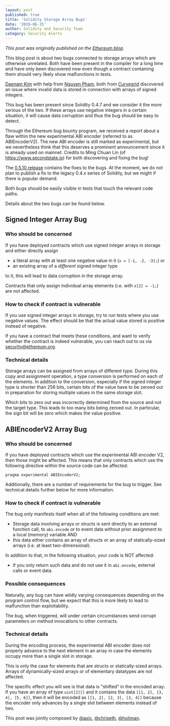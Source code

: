 ```yaml
---
layout: post
published: true
title: 'Solidity Storage Array Bugs'
date: '2019-06-25'
author: Solidity and Security Team
category: Security Alerts
---
```


_This post was originally published on the [Ethereum blog](https://blog.ethereum.org/2019/06/25/solidity-storage-array-bugs/)._

This blog post is about two bugs connected to storage arrays which are otherwise unrelated. Both have been present in the compiler for a long time and have only been discovered now even though a contract containing them should very likely show malfunctions in tests.

[Daenam Kim](https://www.linkedin.com/in/daenamkim/) with help from [Nguyen Pham](https://www.linkedin.com/in/nguyen-pham-635748161/), both from [Curvegrid](https://www.curvegrid.com/) discovered an issue where invalid data is stored in connection with arrays of signed integers.

This bug has been present since Solidity 0.4.7 and we consider it the more serious of the two. If these arrays use negative integers in a certain situation, it will cause data corruption and thus the bug should be easy to detect.

Through the Ethereum bug bounty program, we received a report about a flaw within the new experimental ABI encoder (referred to as ABIEncoderV2). The new ABI encoder is still marked as experimental, but we nevertheless think that this deserves a prominent announcement since it is already used on mainnet.
Credits to Ming Chuan Lin (of https://www.secondstate.io) for both discovering and fixing the bug!

The [0.5.10 release](https://github.com/ethereum/solidity/releases/tag/v0.5.10) contains the fixes to the bugs.
At the moment, we do not plan to publish a fix to the legacy 0.4.x series of Solidity, but we might if there is popular demand.

Both bugs should be easily visible in tests that touch the relevant code paths.

Details about the two bugs can be found below.

## Signed Integer Array Bug

### Who should be concerned

If you have deployed contracts which use signed integer arrays in storage and either directly assign

- a literal array with at least one negative value in it (`x = [-1, -2, -3];`) or
- an existing array of a _different_ signed integer type

to it, this will lead to data corruption in the storage array.

Contracts that only assign individual array elements (i.e. with `x[2] = -1;`) are not affected.

### How to check if contract is vulnerable

If you use signed integer arrays in storage, try to run tests where you use negative values. The effect should be that the actual value stored is positive instead of negative.

If you have a contract that meets these conditions, and want to verify whether the contract is indeed vulnerable, you can reach out to us via security@ethereum.org.

### Technical details

Storage arrays can be assigned from arrays of different type. During this copy and assignment operation, a type conversion is performed on each of the elements. In addition to the conversion, especially if the signed integer type is shorter than 256 bits, certain bits of the value have to be zeroed out in preparation for storing multiple values in the same storage slot.

Which bits to zero out was incorrectly determined from the source and not the target type. This leads to too many bits being zeroed out. In particular, the sign bit will be zero which makes the value positive.

## ABIEncoderV2 Array Bug

### Who should be concerned

If you have deployed contracts which use the experimental ABI encoder V2, then those might be affected. This means that only contracts which use the following directive within the source code can be affected:

    pragma experimental ABIEncoderV2;

Additionally, there are a number of requirements for the bug to trigger. See technical details further below for more information.

### How to check if contract is vulnerable

The bug only manifests itself when all of the following conditions are met:

- Storage data involving arrays or structs is sent directly to an external function call, to `abi.encode` or to event data without prior assignment to a local (memory) variable AND
- this data either contains an array of structs or an array of statically-sized arrays (i.e. at least two-dimensional).

In addition to that, in the following situation, your code is NOT affected:

- if you only return such data and do not use it in `abi.encode`, external calls or event data.

### Possible consequences

Naturally, any bug can have wildly varying consequences depending on the program control flow, but we expect that this is more likely to lead to malfunction than exploitability.

The bug, when triggered, will under certain circumstances send corrupt parameters on method invocations to other contracts.

### Technical details

During the encoding process, the experimental ABI encoder does not properly advance to the next element in an array in case the elements occupy more than a single slot in storage.

This is only the case for elements that are structs or statically-sized arrays. Arrays of dynamically-sized arrays or of elementary datatypes are not affected.

The specific effect you will see is that data is "shifted" in the encoded array: If you have an array of type `uint[2][]` and it contains the data
`[[1, 2], [3, 4], [5, 6]]`, then it will be encoded as `[[1, 2], [2, 3], [3, 4]]` because the encoder only advances by a single slot between elements instead of two.

This post was jointly composed by [@axic](https://github.com/axic), [@chriseth](https://github.com/chriseth), [@holiman](https://github.com/holiman).
